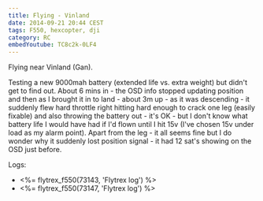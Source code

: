 ```yaml
---
title: Flying - Vinland
date: 2014-09-21 20:44 CEST
tags: F550, hexcopter, dji
category: RC
embedYoutube: TC8c2k-0LF4
---
```


Flying near Vinland (Gan).

Testing a new 9000mah battery (extended life vs. extra weight) but didn't get to find out. About 6 mins in - the OSD info stopped updating position and then as I brought it in to land - about 3m up - as it was descending - it suddenly flew hard throttle right hitting hard enough to crack one leg (easily fixable) and also throwing the battery out - it's OK - but I don't know what battery life I would have had if I'd flown until I hit 15v (I've chosen 15v under load as my alarm point). Apart from the leg - it all seems fine but I do wonder why it suddenly lost position signal - it had 12 sat's showing on the OSD just before.

<embed-youtube id="TC8c2k-0LF4"></embed-youtube>

Logs:

- <%= flytrex_f550(73143, 'Flytrex log') %>
- <%= flytrex_f550(73147, 'Flytrex log') %>
